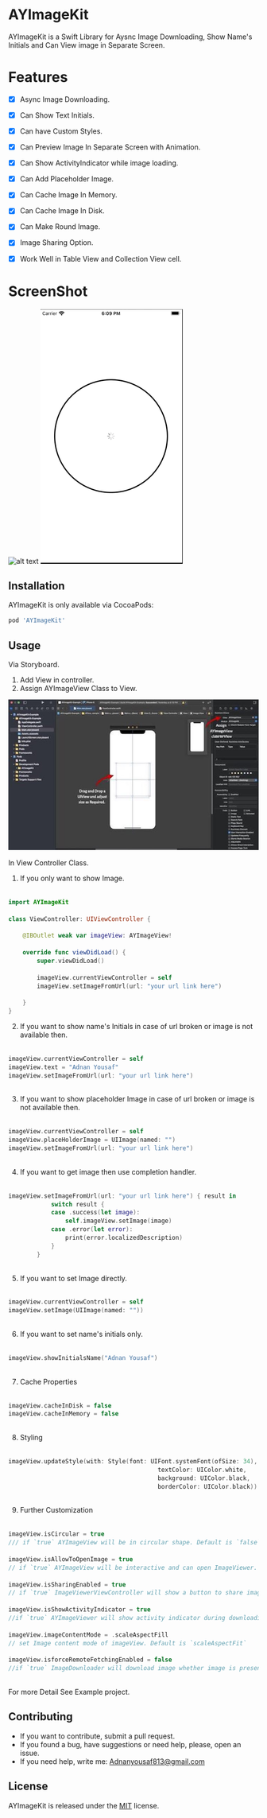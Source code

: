 # AYImageKit

AYImageKit is a Swift Library for Aysnc Image Downloading, Show Name's Initials and Can View image in Separate Screen.

# Features

- [x] Async Image Downloading.
- [x] Can Show Text Initials.
- [x] Can have Custom Styles.
- [x] Can Preview Image In Separate Screen with Animation.
- [x] Can Show ActivityIndicator while image loading.
- [x] Can Add Placeholder Image.
- [x] Can Cache Image In Memory.
- [x] Can Cache Image In Disk.
- [x] Can Make Round Image.
- [x] Image Sharing Option.
- [x] Work Well in Table View and Collection View cell.


# ScreenShot
![alt text](https://github.com/AdnanYousaf813/AYImageKit/blob/main/Preview1.gif)
![alt text](https://github.com/AdnanYousaf813/AYImageKit/blob/main/Preview2.gif)


## Installation
AYImageKit is only available via CocoaPods: 
```bash
pod 'AYImageKit'
```

## Usage

Via Storyboard.
1. Add View in controller.
2. Assign AYImageView Class to View.

![alt text](https://github.com/AdnanYousaf813/AYImageKit/blob/main/StoryBoard.jpg)

In View Controller Class.
1. If you only want to show Image.

```swift

import AYImageKit

class ViewController: UIViewController {
    
    @IBOutlet weak var imageView: AYImageView!
    
    override func viewDidLoad() {
        super.viewDidLoad()
    
        imageView.currentViewController = self
        imageView.setImageFromUrl(url: "your url link here")
        
    }
}

```
2. If you want to show name's Initials in case of url broken or image is not available then.

```swift

imageView.currentViewController = self
imageView.text = "Adnan Yousaf"
imageView.setImageFromUrl(url: "your url link here")
       
```

3. If you want to show placeholder Image in case of url broken or image is not available then.

```swift

imageView.currentViewController = self
imageView.placeHolderImage = UIImage(named: "")
imageView.setImageFromUrl(url: "your url link here")
       
```

4. If you want to get image then use completion handler.

```swift

imageView.setImageFromUrl(url: "your url link here") { result in
            switch result {
            case .success(let image):
                self.imageView.setImage(image)
            case .error(let error):
                print(error.localizedDescription)
            }
        }
       
```

5. If you want to set Image directly.

```swift

imageView.currentViewController = self
imageView.setImage(UIImage(named: ""))
       
```

6. If you want to set name's initials only.

```swift

imageView.showInitialsName("Adnan Yousaf")
       
```

7. Cache Properties

```swift

imageView.cacheInDisk = false
imageView.cacheInMemory = false
       
```

8. Styling

```swift

imageView.updateStyle(with: Style(font: UIFont.systemFont(ofSize: 34),
                                          textColor: UIColor.white,
                                          background: UIColor.black,
                                          borderColor: UIColor.black))
       
```

9. Further Customization

```swift

imageView.isCircular = true
/// if `true` AYImageView will be in circular shape. Default is `false`

imageView.isAllowToOpenImage = true 
// if `true` AYImageView will be interactive and can open ImageViewer. Default is `true`

imageView.isSharingEnabled = true 
// if `true` ImageViewerViewController will show a button to share image. Default is `true`

imageView.isShowActivityIndicator = true 
//if `true` AYImageViewer will show activity indicator during downloading image. Default is `true`

imageView.imageContentMode = .scaleAspectFill 
// set Image content mode of imageView. Default is `scaleAspectFit`

imageView.isforceRemoteFetchingEnabled = false 
//if `true` ImageDownloader will download image whether image is present in cache or not. Default is  `false`
   
```


For more Detail See Example project.

## Contributing

- If you want to contribute, submit a pull request.
- If you found a bug, have suggestions or need help, please, open an issue.
- If you need help, write me: Adnanyousaf813@gmail.com

## License
AYImageKit is released under the [MIT](https://choosealicense.com/licenses/mit/) license.

